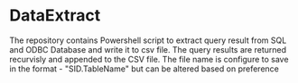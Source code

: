 # DataExtract
The repository contains Powershell script to extract query result from SQL and ODBC Database and write it to csv file. 
The query results are returned recurvisly and appended to the CSV file. 
The file name is configure to save in the format - "SID.TableName" but can be altered based on preference
